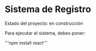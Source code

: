 <h1> Sistema de Registro</h1> 

Estado del proyecto: en construcción 

Para ejecutar el sistema, debes poner:

'''npm install react'''
